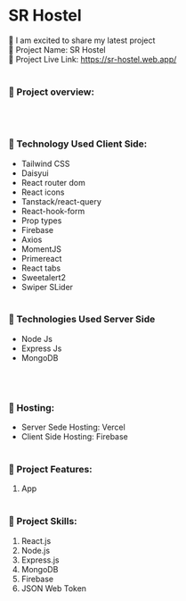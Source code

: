 # SR Hostel


🚀 I am excited to share my latest project
<br/>
🔹 Project Name: SR Hostel <br/>
🔹 Project Live Link: https://sr-hostel.web.app/
<br/><br/>
### 🔹 Project overview: 
<br/><br/>

### 🔹 Technology Used Client Side:
- Tailwind CSS
- Daisyui
- React router dom
- React icons
- Tanstack/react-query
- React-hook-form
- Prop types
- Firebase
- Axios
- MomentJS
- Primereact
- React tabs
- Sweetalert2
- Swiper SLider
<br/><br/>

### 🔹 Technologies Used Server Side
 - Node Js
 - Express Js
 - MongoDB
   
<br/><br/>

### 🔹 Hosting: 
  - Server Sede Hosting: Vercel<br/>
  - Client Side Hosting: Firebase
<br/><br/>

### 🔹 Project Features:

1. App
<br/><br/>

### 🔹 Project Skills:
1. React.js
3. Node.js
4. Express.js
5. MongoDB
6. Firebase
7. JSON Web Token
